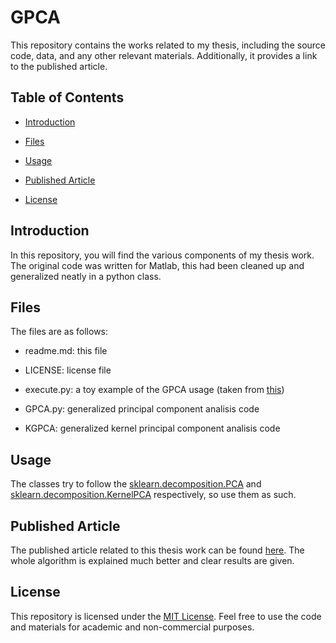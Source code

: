 # GPCA

 

This repository contains the works related to my thesis, including the source code, data, and any other relevant materials. Additionally, it provides a link to the published article.

 

## Table of Contents

 

- [Introduction](#introduction)

- [Files](#files)

- [Usage](#usage)

- [Published Article](#published-article)

- [License](#license)

 

## Introduction

 

In this repository, you will find the various components of my thesis work. The original code was written for Matlab, this had been cleaned up and generalized neatly in a python class.

 

## Files

 

The files are as follows:

 

* readme.md: this file

* LICENSE: license file

* execute.py: a toy example of the GPCA usage (taken from [this](https://scikit-learn.org/dev/auto_examples/decomposition/plot_pca_iris.html#sphx-glr-auto-examples-decomposition-plot-pca-iris-py))

* GPCA.py: generalized principal component analisis code

* KGPCA: generalized kernel principal component analisis code

 

## Usage

 

The classes try to follow the [sklearn.decomposition.PCA](https://scikit-learn.org/stable/modules/generated/sklearn.decomposition.PCA.html) and [sklearn.decomposition.KernelPCA](https://scikit-learn.org/stable/modules/generated/sklearn.decomposition.KernelPCA.html) respectively, so use them as such.

 

## Published Article

 

The published article related to this thesis work can be found [here](https://ieeexplore.ieee.org/abstract/document/9054154).
The whole algorithm is explained much better and clear results are given.

 

## License

 

This repository is licensed under the [MIT License](LICENSE). Feel free to use the code and materials for academic and non-commercial purposes.
